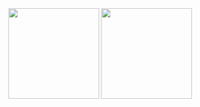 <!-- ### Hi there 👋

- 🔭 I’m currently working on ...
- 🌱 I’m currently learning ...
- 👯 I’m looking to collaborate on ...
- 🤔 I’m looking for help with ...
- 💬 Ask me about ...
- 📫 How to reach me: ...
- 😄 Pronouns: ...
- ⚡ Fun fact: ...
-->

<div>
  
  <img height="180em" src="https://github-readme-stats.vercel.app/api?username=Tarcisio-Ney&show_icons=true&theme=synthwave"/>
  <img height="180em" src="https://github-readme-stats.vercel.app/api/top-langs/?username=Tarcisio-Ney&theme=synthwave&layout=compact"/>
  
  
</div>

<div>
  
</div>
